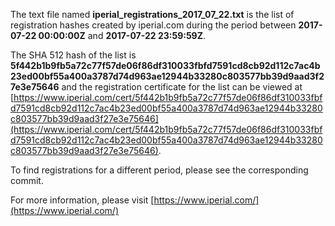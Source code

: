 The text file named **iperial_registrations_2017_07_22.txt** is the list of registration hashes created by iperial.com during the period between **2017-07-22 00:00:00Z** and **2017-07-22 23:59:59Z**.

The SHA 512 hash of the list is **5f442b1b9fb5a72c77f57de06f86df310033fbfd7591cd8cb92d112c7ac4b23ed00bf55a400a3787d74d963ae12944b33280c803577bb39d9aad3f27e3e75646** and the registration certificate for the list can be viewed at [https://www.iperial.com/cert/5f442b1b9fb5a72c77f57de06f86df310033fbfd7591cd8cb92d112c7ac4b23ed00bf55a400a3787d74d963ae12944b33280c803577bb39d9aad3f27e3e75646](https://www.iperial.com/cert/5f442b1b9fb5a72c77f57de06f86df310033fbfd7591cd8cb92d112c7ac4b23ed00bf55a400a3787d74d963ae12944b33280c803577bb39d9aad3f27e3e75646).

To find registrations for a different period, please see the corresponding commit.

For more information, please visit [https://www.iperial.com/](https://www.iperial.com/)
